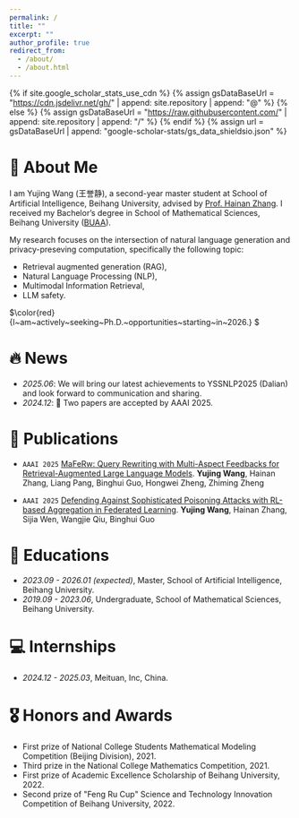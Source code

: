 ```yaml
---
permalink: /
title: ""
excerpt: ""
author_profile: true
redirect_from: 
  - /about/
  - /about.html
---
```

{% if site.google_scholar_stats_use_cdn %}
{% assign gsDataBaseUrl = "https://cdn.jsdelivr.net/gh/" | append: site.repository | append: "@" %}
{% else %}
{% assign gsDataBaseUrl = "https://raw.githubusercontent.com/" | append: site.repository | append: "/" %}
{% endif %}
{% assign url = gsDataBaseUrl | append: "google-scholar-stats/gs_data_shieldsio.json" %}
<span class='anchor' id='about-me'></span>

# 👋 About Me

I am Yujing Wang (王誉静), a second-year master student at School of Artificial Intelligence, Beihang University, advised by [Prof. Hainan Zhang](https://zhanghainan.github.io/). I received my Bachelor’s degree in School of Mathematical Sciences, Beihang University ([BUAA](https://ev.buaa.edu.cn/)).

My research focuses on the intersection of natural language generation and privacy-preseving computation, specifically the following topic:

- Retrieval augmented generation (RAG),
- Natural Language Processing (NLP),
- Multimodal Information Retrieval,
- LLM safety.

$\color{red} {I\~am\~actively\~seeking\~Ph.D.\~opportunities\~starting\~in\~2026.} $

# 🔥 News

- *2025.06*: We will bring our latest achievements to YSSNLP2025 (Dalian) and look forward to communication and sharing.
- *2024.12*: 🎉 Two papers are accepted by AAAI 2025.

# 📝 Publications 

- ``AAAI 2025`` [MaFeRw: Query Rewriting with Multi-Aspect Feedbacks for Retrieval-Augmented Large Language Models](https://arxiv.org/pdf/2408.17072). **Yujing Wang**, Hainan Zhang, Liang Pang, Binghui Guo, Hongwei Zheng, Zhiming Zheng

- ``AAAI 2025`` [Defending Against Sophisticated Poisoning Attacks with RL-based Aggregation in Federated Learning](https://arxiv.org/pdf/2406.14217). **Yujing Wang**, Hainan Zhang, Sijia Wen, Wangjie Qiu, Binghui Guo

# 📖 Educations

- *2023.09 - 2026.01 (expected)*, Master, School of Artificial Intelligence, Beihang University. 
- *2019.09 - 2023.06*, Undergraduate, School of Mathematical Sciences, Beihang University.


# 💻 Internships

- *2024.12 - 2025.03*, Meituan, Inc, China.

# 🎖 Honors and Awards

- First prize of National College Students Mathematical Modeling Competition (Beijing Division), 2021.
- Third prize in the National College Mathematics Competition, 2021.
- First prize of Academic Excellence Scholarship of Beihang University, 2022.
- Second prize of "Feng Ru Cup" Science and Technology Innovation Competition of Beihang University, 2022.
